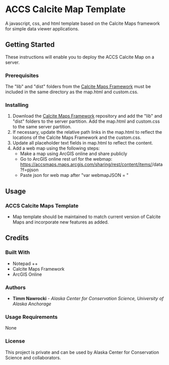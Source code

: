 # ACCS Calcite Map Template

A javascript, css, and html template based on the Calcite Maps framework for simple data viewer applications.

## Getting Started

These instructions will enable you to deploy the ACCS Calcite Map on a server.

### Prerequisites
The "lib" and "dist" folders from the [Calcite Maps Framework](https://github.com/Esri/calcite-maps) must be included in the same directory as the map.html and custom.css.

### Installing
1. Download the [Calcite Maps Framework](https://github.com/Esri/calcite-maps) repository and add the "lib" and "dist" folders to the server partition. Add the map.html and custom.css to the same server partition.
2. If necessary, update the relative path links in the map.html to reflect the locations of the Calcite Maps Framework and the custom.css.
3. Update all placeholder text fields in map.html to reflect the content.
4. Add a web map using the following steps:
    * Make a map using ArcGIS online and share publicly
    * Go to ArcGIS online rest url for the webmap: https://accsmaps.maps.arcgis.com/sharing/rest/content/items/<webmap id>/data?f=pjson
    * Paste json for web map after "var webmapJSON = "

## Usage

### ACCS Calcite Maps Template
* Map template should be maintained to match current version of Calcite Maps and incorporate new features as added.

## Credits

### Built With
* Notepad ++
* Calcite Maps Framework
* ArcGIS Online

### Authors

* **Timm Nawrocki** - *Alaska Center for Conservation Science, University of Alaska Anchorage*

### Usage Requirements

None

### License

This project is private and can be used by Alaska Center for Conservation Science and collaborators.
